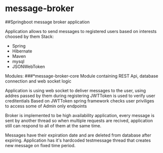 # message-broker
##Springboot message broker application

Application allows to send messages to registered users based on interests choosed by them
Stack:
* Spring 
* Hibernate
* Maven
* mysql
* JSONWebToken

Modules:
###*message-broker-core
Module containing REST Api, database connection and web socket logic

Application is using web socket to deliver messages to the user, using addres passed by them during registering
JWTToken is used to verify user creditentials
Based on JWTToken spring framework checks user priviliges to access some of Admin only endpoints

Broker is implemented to be high availability application, every message is sent by another thread so when multiple requests are recived, application still can respond to all of them at the same time.

Messages have their expiration date and are deleted from database after expiring. 
Application has it's hardcoded testmessage thread that creates new message on fixed time period.
